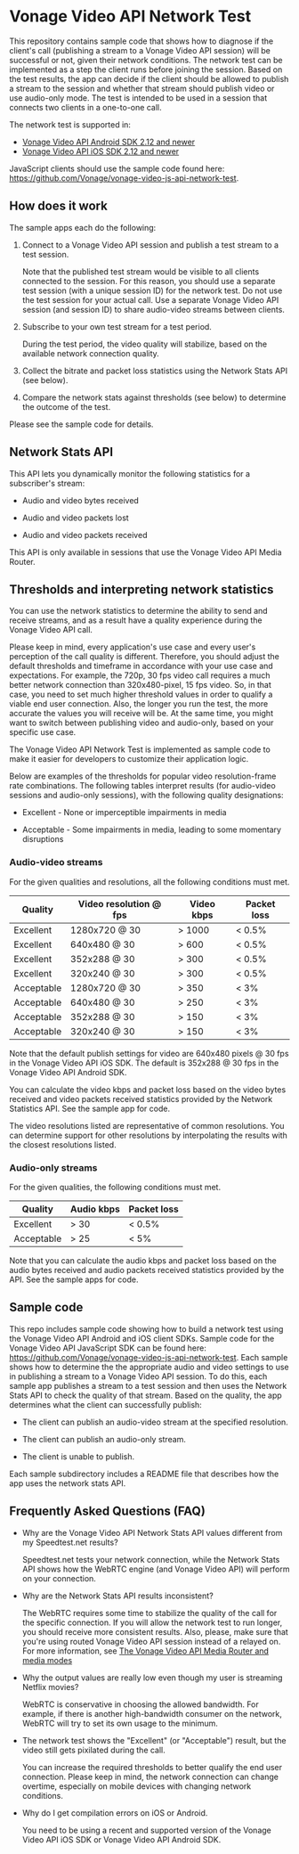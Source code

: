 Vonage Video API Network Test
====================

This repository contains sample code that shows how to diagnose if the client's call (publishing
a stream to a Vonage Video API session) will be successful or not, given their network conditions. The
network test can be implemented as a step the client runs before joining the session. Based on the
test results, the app can decide if the client should be allowed to publish a stream to the session
and whether that stream should publish video or use audio-only mode. The test is intended to be used in a
session that connects two clients in a one-to-one call.

The network test is supported in:

*  [Vonage Video API Android SDK 2.12 and newer](https://developer.vonage.com/en/video/client-sdks/android/overview)
*  [Vonage Video API iOS SDK 2.12 and newer](https://developer.vonage.com/en/video/client-sdks/ios/overview)

JavaScript clients should use the sample code found here:
https://github.com/Vonage/vonage-video-js-api-network-test.

## How does it work

The sample apps each do the following:

1. Connect to a Vonage Video API session and publish a test stream to a test session.

   Note that the published test stream would be visible to all clients connected to
   the session. For this reason, you should use a separate test session (with a unique
   session ID) for the network test.  Do not use the test session for your actual call.
   Use a separate Vonage Video API session (and session ID) to share audio-video streams between
   clients.

2. Subscribe to your own test stream for a test period.

   During the test period, the video quality will stabilize, based on the available network
   connection quality.

3. Collect the bitrate and packet loss statistics using the Network Stats API (see below).

4. Compare the network stats against thresholds (see below) to determine the outcome of the test.

Please see the sample code for details.

## Network Stats API

This API lets you dynamically monitor the following statistics for a subscriber's stream:

* Audio and video bytes received 

* Audio and video packets lost

* Audio and video packets received

This API is only available in sessions that use the Vonage Video API Media Router.

## Thresholds and interpreting network statistics

You can use the network statistics to determine the ability to send and receive streams,
and as a result have a quality experience during the Vonage Video API call.

Please keep in mind, every application's use case and every user's perception of the call 
quality is different. Therefore, you should adjust the default thresholds and timeframe in 
accordance with your use case and expectations. For example, the 720p, 30 fps video call 
requires a much better network connection than 320x480-pixel, 15 fps video. So, in that case,
you need to set much higher threshold values in order to qualify a viable end user connection.
Also, the longer you run the test, the more accurate the values you will receive will be. 
At the same time, you might want to switch between publishing video and audio-only, based on
your specific use case. 

The Vonage Video API Network Test is implemented as sample code to make it easier
for developers to customize their application logic.

Below are examples of the thresholds for popular video resolution-frame rate combinations.
The following tables interpret results (for audio-video sessions and audio-only sessions),
with the following quality designations:

* Excellent - None or imperceptible impairments in media

* Acceptable - Some impairments in media, leading to some momentary disruptions

### Audio-video streams

For the given qualities and resolutions, all the following conditions must met.

| Quality    | Video resolution @ fps | Video kbps  | Packet loss |
| ---------- | ---------------------- | ----------- | ----------- |
| Excellent  | 1280x720 @ 30          | > 1000      | < 0.5%      |
| Excellent  | 640x480 @ 30           | > 600       | < 0.5%      |
| Excellent  | 352x288 @ 30           | > 300       | < 0.5%      |
| Excellent  | 320x240 @ 30           | > 300       | < 0.5%      |
| Acceptable | 1280x720 @ 30          | > 350       | < 3%        |
| Acceptable | 640x480 @ 30           | > 250       | < 3%        |
| Acceptable | 352x288 @ 30           | > 150       | < 3%        |
| Acceptable | 320x240 @ 30           | > 150       | < 3%        |

Note that the default publish settings for video are 640x480 pixels @ 30 fps in the
Vonage Video API iOS SDK. The default is 352x288 @ 30 fps in the Vonage Video API Android SDK.

You can calculate the video kbps and packet loss based on the video bytes received and
video packets received statistics provided by the Network Statistics API. See the sample app
for code.

The video resolutions listed are representative of common resolutions. You can determine support for
other resolutions by interpolating the results with the closest resolutions listed.

### Audio-only streams

For the given qualities, the following conditions must met.

| Quality    | Audio kbps | Packet loss |
| ---------- | ---------- | ----------- |
| Excellent  | > 30       | < 0.5%      |
| Acceptable | > 25       | < 5%        |

Note that you can calculate the audio kbps and packet loss based on the audio bytes received
and audio packets received statistics provided by the API. See the sample apps for code.

## Sample code

This repo includes sample code showing how to build a network test using the
Vonage Video API Android and iOS client SDKs. Sample code for the Vonage Video API JavaScript SDK
can be found here: https://github.com/Vonage/vonage-video-js-api-network-test. Each 
sample shows how to determine the the appropriate audio and video settings to 
use in publishing a stream to a Vonage Video API session. To do this, each sample app 
publishes a stream to a test session and then uses the Network Stats API to
check the quality of that stream. Based on the quality, the app determines what 
the client can successfully publish:

* The client can publish an audio-video stream at the specified resolution.

* The client can publish an audio-only stream.

* The client is unable to publish.

Each sample subdirectory includes a README file that describes how the app uses the network
stats API.

## Frequently Asked Questions (FAQ)

* Why are the Vonage Video API Network Stats API values different from my Speedtest.net results?

  Speedtest.net tests your network connection, while the Network Stats API shows how
  the WebRTC engine (and Vonage Video API) will perform on your connection. 

* Why are the Network Stats API results inconsistent?

  The WebRTC requires some time to stabilize the quality of the call for the specific
  connection. If you will allow the network test to run longer, you should receive
  more consistent results. Also, please, make sure that you're using routed Vonage Video API session
  instead of a relayed on. For more information, see [The Vonage Video API Media Router and media
  modes](https://developer.vonage.com/en/video/guides/create-session#the-media-router-and-media-modes)

* Why the output values are really low even though my user is streaming Netflix movies?

  WebRTC is conservative in choosing the allowed bandwidth. For example, 
  if there is another high-bandwidth consumer on the network, WebRTC will 
  try to set its own usage to the minimum.

* The network test shows the "Excellent" (or "Acceptable") result, but the video still gets
  pixilated during the call.

  You can increase the required thresholds to better qualify the end user connection.
  Please keep in mind, the network connection can change overtime, especially on mobile devices
  with changing network conditions.

* Why do I get compilation errors on iOS or Android.

  You need to be using a recent and supported version of the Vonage Video API iOS SDK or Vonage Video API Android SDK.
